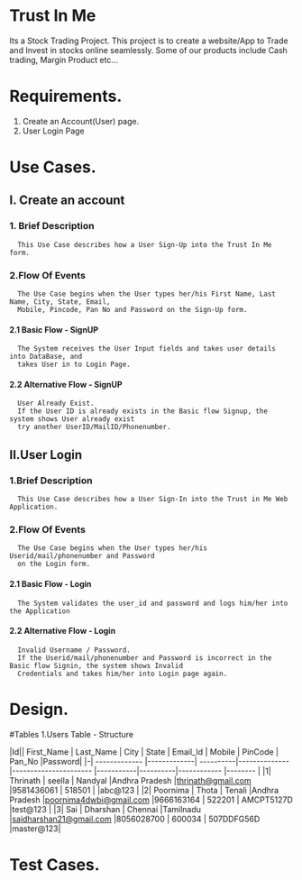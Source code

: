 # Trust In Me

Its a Stock Trading Project. This project is to create a website/App to Trade and Invest in stocks online seamlessly.
Some of our products include Cash trading, Margin Product etc...

# Requirements.
1. Create an Account(User) page.
2. User Login Page 

# Use Cases.

## I. Create an account

### 1. Brief Description
      This Use Case describes how a User Sign-Up into the Trust In Me form.
      
 ### 2.Flow Of Events
      The Use Case begins when the User types her/his First Name, Last Name, City, State, Email, 
      Mobile, Pincode, Pan No and Password on the Sign-Up form.
      
   #### 2.1 Basic Flow - SignUP
      The System receives the User Input fields and takes user details into DataBase, and 
      takes User in to Login Page.
      
   #### 2.2 Alternative Flow - SignUP
      User Already Exist. 
      If the User ID is already exists in the Basic flow Signup, the system shows User already exist 
      try another UserID/MailID/Phonenumber.
      
  ## II.User Login
 
 ### 1.Brief Description
      This Use Case describes how a User Sign-In into the Trust in Me Web Application.
      
 ### 2.Flow Of Events
      The Use Case begins when the User types her/his Userid/mail/phonenumber and Password      
      on the Login form.
      
   #### 2.1 Basic Flow - Login
      The System validates the user_id and password and logs him/her into the Application
      
   #### 2.2 Alternative Flow - Login
      Invalid Username / Password. 
      If the Userid/mail/phonenumber and Password is incorrect in the Basic flow Signin, the system shows Invalid 
      Credentials and takes him/her into Login page again.
# Design.

#Tables
1.Users Table - Structure

|Id|| First_Name     | Last_Name   | City      |    State      |     Email_Id           |   Mobile  | PinCode  |   Pan_No     |Password|
|-| -------------  |-------------| ----------|-------------- |----------------------  |-----------|----------|------------  |--------  |
|1|  Thrinath      |  seella     |  Nandyal  |Andhra Pradesh |thrinath@gmail.com      |9581436061 |  518501  |              |abc@123   |
|2|  Poornima      |  Thota      |   Tenali  |Andhra Pradesh |poornima4dwbi@gmail.com |9666163164 |  522201  |  AMCPT5127D  |test@123  |
|3|  Sai           |  Dharshan   |  Chennai  |Tamilnadu      |saidharshan21@gmail.com |8056028700 |  600034  |  507DDFG56D  |master@123|
# Test Cases.

